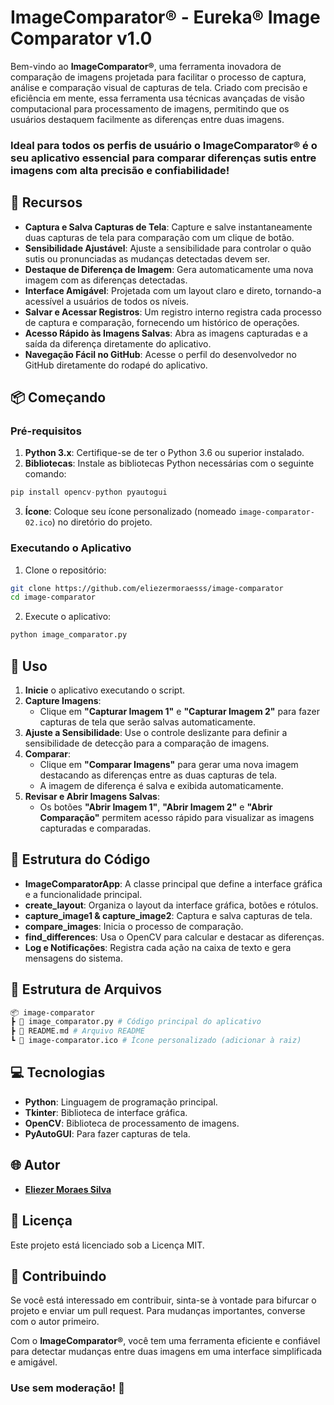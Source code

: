 # ImageComparator® - Eureka® Image Comparator v1.0

Bem-vindo ao **ImageComparator®**, uma ferramenta inovadora de comparação de imagens projetada para facilitar o processo de captura, análise e comparação visual de capturas de tela. Criado com precisão e eficiência em mente, essa ferramenta usa técnicas avançadas de visão computacional para processamento de imagens, permitindo que os usuários destaquem facilmente as diferenças entre duas imagens.
### Ideal para todos os perfis de usuário o <b>ImageComparator®</b> é o seu aplicativo essencial para comparar diferenças sutis entre imagens com alta precisão e confiabilidade!

## 🎉 Recursos

* **Captura e Salva Capturas de Tela**: Capture e salve instantaneamente duas capturas de tela para comparação com um clique de botão.
* **Sensibilidade Ajustável**: Ajuste a sensibilidade para controlar o quão sutis ou pronunciadas as mudanças detectadas devem ser.
* **Destaque de Diferença de Imagem**: Gera automaticamente uma nova imagem com as diferenças detectadas.
* **Interface Amigável**: Projetada com um layout claro e direto, tornando-a acessível a usuários de todos os níveis.
* **Salvar e Acessar Registros**: Um registro interno registra cada processo de captura e comparação, fornecendo um histórico de operações.
* **Acesso Rápido às Imagens Salvas**: Abra as imagens capturadas e a saída da diferença diretamente do aplicativo.
* **Navegação Fácil no GitHub**: Acesse o perfil do desenvolvedor no GitHub diretamente do rodapé do aplicativo.

## 📦 Começando

### Pré-requisitos

1. **Python 3.x**: Certifique-se de ter o Python 3.6 ou superior instalado.
2. **Bibliotecas**: Instale as bibliotecas Python necessárias com o seguinte comando:
```python	
pip install opencv-python pyautogui
```
3. **Ícone**: Coloque seu ícone personalizado (nomeado `image-comparator-02.ico`) no diretório do projeto.

### Executando o Aplicativo

1. Clone o repositório:
```bash
git clone https://github.com/eliezermoraesss/image-comparator
cd image-comparator
```
2. Execute o aplicativo:
```python
python image_comparator.py
```
## 🚀 Uso

1. **Inicie** o aplicativo executando o script.
2. **Capture Imagens**:
   * Clique em **"Capturar Imagem 1"** e **"Capturar Imagem 2"** para fazer capturas de tela que serão salvas automaticamente.
3. **Ajuste a Sensibilidade**: Use o controle deslizante para definir a sensibilidade de detecção para a comparação de imagens.
4. **Comparar**:
   * Clique em **"Comparar Imagens"** para gerar uma nova imagem destacando as diferenças entre as duas capturas de tela.
   * A imagem de diferença é salva e exibida automaticamente.
5. **Revisar e Abrir Imagens Salvas**:
   * Os botões **"Abrir Imagem 1"**, **"Abrir Imagem 2"** e **"Abrir Comparação"** permitem acesso rápido para visualizar as imagens capturadas e comparadas.

## 📝 Estrutura do Código

* **ImageComparatorApp**: A classe principal que define a interface gráfica e a funcionalidade principal.
* **create_layout**: Organiza o layout da interface gráfica, botões e rótulos.
* **capture_image1 & capture_image2**: Captura e salva capturas de tela.
* **compare_images**: Inicia o processo de comparação.
* **find_differences**: Usa o OpenCV para calcular e destacar as diferenças.
* **Log e Notificações**: Registra cada ação na caixa de texto e gera mensagens do sistema.

## 📂 Estrutura de Arquivos
```bash
📦 image-comparator
┣ 📜 image_comparator.py # Código principal do aplicativo
┣ 📜 README.md # Arquivo README
┗ 📜 image-comparator.ico # Ícone personalizado (adicionar à raiz)
```
## 💻 Tecnologias

* **Python**: Linguagem de programação principal.
* **Tkinter**: Biblioteca de interface gráfica.
* **OpenCV**: Biblioteca de processamento de imagens.
* **PyAutoGUI**: Para fazer capturas de tela.

## 🌐 Autor

* **[Eliezer Moraes Silva](https://www.linkedin.com/in/eliezer-moraes-silva-80b68010b/)**

## 📄 Licença

Este projeto está licenciado sob a Licença MIT.

## 🤝 Contribuindo

Se você está interessado em contribuir, sinta-se à vontade para bifurcar o projeto e enviar um pull request. Para mudanças importantes, converse com o autor primeiro.

Com o **ImageComparator®**, você tem uma ferramenta eficiente e confiável para detectar mudanças entre duas imagens em uma interface simplificada e amigável.

### Use sem moderação! 🚀